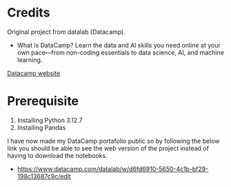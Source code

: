 # Credits

Original project from datalab (Datacamp).

 - What is DataCamp?
   Learn the data and AI skills you need online at your own pace—from non-coding essentials to data science, AI, and machine learning.

[Datacamp website](https://app.datacamp.com/)

# Prerequisite

 1. Installing Python 3.12.7
 2. Installing Pandas

 I have now made my DataCamp portafolio public so by following the below link you should be able to see the web version of the project instead of having to download the notebooks.
  - https://www.datacamp.com/datalab/w/d6fd6910-5650-4c1b-bf29-198c13687c9c/edit